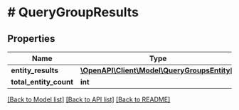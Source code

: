 # # QueryGroupResults

## Properties

Name | Type | Description | Notes
------------ | ------------- | ------------- | -------------
**entity_results** | [**\OpenAPI\Client\Model\QueryGroupsEntity[]**](QueryGroupsEntity.md) |  | [optional]
**total_entity_count** | **int** |  | [optional]

[[Back to Model list]](../../README.md#models) [[Back to API list]](../../README.md#endpoints) [[Back to README]](../../README.md)
